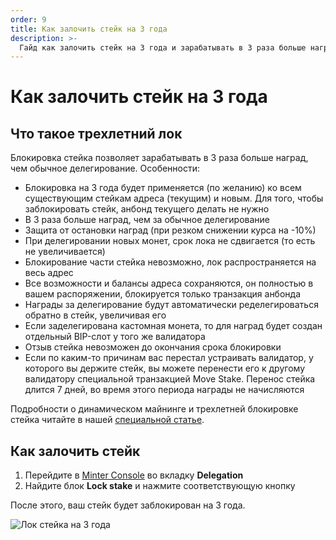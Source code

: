 ```yaml
---
order: 9
title: Как залочить стейк на 3 года
description: >-
  Гайд как залочить стейк на 3 года и зарабатывать в 3 раза больше наград, чем обычное делегирование.
---
```


# Как залочить стейк на 3 года

## Что такое трехлетний лок

Блокировка стейка позволяет зарабатывать в 3 раза больше наград, чем обычное делегирование. Особенности:

- Блокировка на 3 года будет применяется (по желанию) ко всем существующим стейкам адреса (текущим) и новым. Для того, чтобы заблокировать стейк, анбонд текущего делать не нужно
- В 3 раза больше наград, чем за обычное делегирование
- Защита от остановки наград (при резком снижении курса на -10%)
- При делегировании новых монет, срок лока не сдвигается (то есть не увеличивается)
- Блокирование части стейка невозможно, лок распространяется на весь адрес
- Все возможности и балансы адреса сохраняются, он полностью в вашем распоряжении, блокируется только транзакция анбонда
- Награды за делегирование будут автоматически ределегироваться обратно в стейк, увеличивая его
- Если заделегирована кастомная монета, то для наград будет создан отдельный BIP-слот у того же валидатора
- Отзыв стейка невозможен до окончания срока блокировки
- Если по каким-то причинам вас перестал устраивать валидатор, у которого вы держите стейк, вы можете перенести его к другому валидатору специальной транзакцией Move Stake. Перенос стейка длится 7 дней, во время этого периода награды не начисляются

Подробности о динамическом майнинге и трехлетней блокировке стейка читайте в нашей [специальной статье](https://minterteam.medium.com/minter-3-%D0%B4%D0%B8%D0%BD%D0%B0%D0%BC%D0%B8%D1%87%D0%B5%D1%81%D0%BA%D0%B8%D0%B9-%D0%BC%D0%B0%D0%B9%D0%BD%D0%B8%D0%BD%D0%B3-%D0%B8-%D1%82%D1%80%D1%91%D1%85%D0%BB%D0%B5%D1%82%D0%BD%D0%B8%D0%B9-%D0%BB%D0%BE%D0%BA-%D1%81%D1%82%D0%B5%D0%B9%D0%BA%D0%B0-a6d7b4e5a3a4).

## Как залочить стейк

1. Перейдите в [Minter Console](https://console.minter.network/delegation) во вкладку **Delegation**
2. Найдите блок **Lock stake** и нажмите соответствующую кнопку

После этого, ваш стейк будет заблокирован на 3 года.

![Лок стейка на 3 года](/img/docs/lock-stake.jpg)
